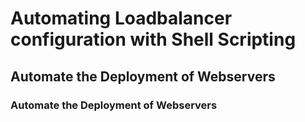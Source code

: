 #   Automating Loadbalancer configuration with Shell Scripting

##  Automate the Deployment of Webservers

###  Automate the Deployment of Webservers